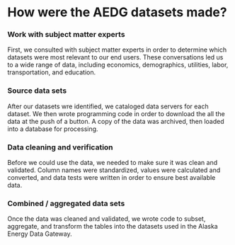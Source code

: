 # How were the AEDG datasets made?


### Work with subject matter experts
First, we consulted with subject matter experts in order to determine which datasets were most relevant to our end users. These conversations led us to a wide range of data, including economics, demographics, utilities, labor, transportation, and education. 

### Source data sets
After our datasets wre identified, we cataloged data servers for each dataset. We then wrote programming code in order to download the all the data at the push of a button. A copy of the data was archived, then loaded into a database for processing.

### Data cleaning and verification
Before we could use the data, we needed to make sure it was clean and validated. Column names were standardized, values were calculated and converted, and data tests were written in order to ensure best available data.

### Combined / aggregated data sets
Once the data was cleaned and validated, we wrote code to subset, aggregate, and transform the tables into the datasets used in the Alaska Energy Data Gateway. 


